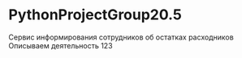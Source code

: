 # PythonProjectGroup20.5
Сервис информирования сотрудников об остатках расходников
Описываем деятельность
123
